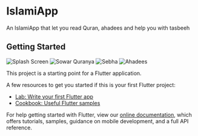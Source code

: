 # IslamiApp

An IslamiApp that let you read Quran, ahadees and help you with tasbeeh

## Getting Started

![Splash Screen](https://user-images.githubusercontent.com/65240061/129485225-453817c5-9ab8-4214-b4ca-eedabb7e3ed8.jpeg)
![Sowar Quranya](https://user-images.githubusercontent.com/65240061/129485234-e5d206a6-66c7-4fa1-8553-dca3aae55729.jpeg)
![Sebha](https://user-images.githubusercontent.com/65240061/129485237-fe24b71b-653d-4f2d-ac05-07186cc61ef8.jpeg)
![Ahadees](https://user-images.githubusercontent.com/65240061/129485249-2c71530c-1969-4bbc-8698-a454a1dff8e1.jpeg)


This project is a starting point for a Flutter application.

A few resources to get you started if this is your first Flutter project:

- [Lab: Write your first Flutter app](https://flutter.dev/docs/get-started/codelab)
- [Cookbook: Useful Flutter samples](https://flutter.dev/docs/cookbook)

For help getting started with Flutter, view our
[online documentation](https://flutter.dev/docs), which offers tutorials,
samples, guidance on mobile development, and a full API reference.
